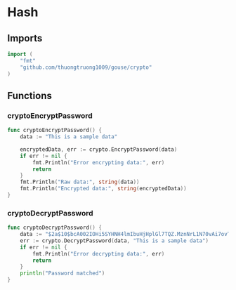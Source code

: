 # Hash

## Imports

```go
import (
	"fmt"	"github.com/thuongtruong1009/gouse/crypto")
```
## Functions


### cryptoEncryptPassword

```go
func cryptoEncryptPassword() {
	data := "This is a sample data"

	encryptedData, err := crypto.EncryptPassword(data)
	if err != nil {
		fmt.Println("Error encrypting data:", err)
		return
	}
	fmt.Println("Raw data:", string(data))
	fmt.Println("Encrypted data:", string(encryptedData))
}```

### cryptoDecryptPassword

```go
func cryptoDecryptPassword() {
	data := "$2a$10$bcA002IOHi5SYHNH4lmIbuHjHplGl7TQZ.MznNrL1N70vAi7ovTa2"
	err := crypto.DecryptPassword(data, "This is a sample data")
	if err != nil {
		fmt.Println("Error decrypting data:", err)
		return
	}
	println("Password matched")
}```
